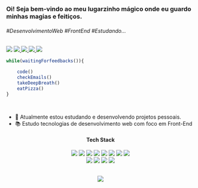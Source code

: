 <h3>Oi! Seja bem-vindo ao meu lugarzinho mágico onde eu guardo minhas magias e feitiços.</h3>
<h4></h4>

<h6>#DesenvolvimentoWeb #FrontEnd #Estudando...</h6>
<div display='flex'>
    <img src="https://img.shields.io/badge/Instagram-7289DA?style=flat-square&logo=instagram&logoColor=fff">
    <a href='https://www.instagram.com/001.07.22?igsh=MWQyeHA2dm9iNDE3aw==' target='_blank'/>
</img>
<img src="https://img.shields.io/badge/Discord-7289DA?style=flat-square&logo=discord&logoColor=fff">
        <a href='https://discord.com/invite/rFK2tJTr' target='_blank'/>
    </img>
<img src="https://img.shields.io/badge/Linkedin-7289DA?style=flat-square&logo=linkedin&logoColor=fff">
            <a href='' target='_blank'/>
        </img>
<img src="https://img.shields.io/badge/Gmail-7289DA?style=flat-square&logo=gmail&logoColor=fff">
                <a href='brunodiasrasquinha@gmail.com' target='_blank'/>
            </img>
<img src="https://img.shields.io/badge/Replit-7289DA?style=flat-square&logo=replit&logoColor=fff">
                    <a href='https://replit.com/@brunodiasrasquinha' target='_blank'/>
                </img>
</div>







```javascript
while(waitingForfeedbacks()){

    code()
    checkEmails()
    takeDeepBreath()
    eatPizza()
}

```


<div>
<br>   
  <div>
    <ul>
      <li> &#x1f50b; Atualmente estou estudando e desenvolvendo projetos pessoais.</li>
      <li> &#x1F4DA; Estudo tecnologias de desenvolvimento web com foco em Front-End</li>
    </ul>
  </div>
</div>

<div align='center'>
   <h4> Tech Stack </h4>
    <div>
        <img src="https://img.shields.io/badge/React-%23181717?style=flat-square&logo=react&logoColor=61DAFB"></img>
        <img src='https://img.shields.io/badge/TypeScript-%23181717?style=flat-square&logo=typescript'></img>
       <img src='https://img.shields.io/badge/JavaScript-%23181717?style=flat-square&logo=javascript'></img>
       <img src='https://img.shields.io/badge/Node.js-%23181717?style=flat-square&logo=node.js'></img>
       <img src='https://img.shields.io/badge/PHP-%23181717?style=flat-square&logo=php'></img>
       <img src='https://img.shields.io/badge/HTML5-%23181717?style=flat-square&logo=html5'></img>
       <img src='https://img.shields.io/badge/CSS3-%23181717?style=flat-square&logo=css3'></img>
       <img src='https://img.shields.io/badge/Sass-%23181717?style=flat-square&logo=sass'></img><br>
       <img src='https://img.shields.io/badge/Bootstrap-%23181717?style=flat-square&logo=bootstrap'></img>
       <img src='https://img.shields.io/badge/Tailwind_CSS-%23181717?style=flat-square&logo=tailwind-css'></img>
       <img src='https://img.shields.io/badge/MySQL-%23181717?style=flat-square&logo=mysql'></img>
        <img src='https://img.shields.io/badge/-jest-%23181717?style=flat-square&logo=jest&logoColor=white'>
    </img>
  </div>
  <br>

<img src='https://github-readme-stats.vercel.app/api/top-langs/?username=Bruno-rasq&layout=compact'/></img>
    
</div>
